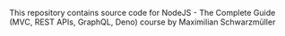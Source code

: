 This repository contains source code for NodeJS - The Complete Guide (MVC, REST APIs, GraphQL, Deno) course by Maximilian Schwarzmüller
